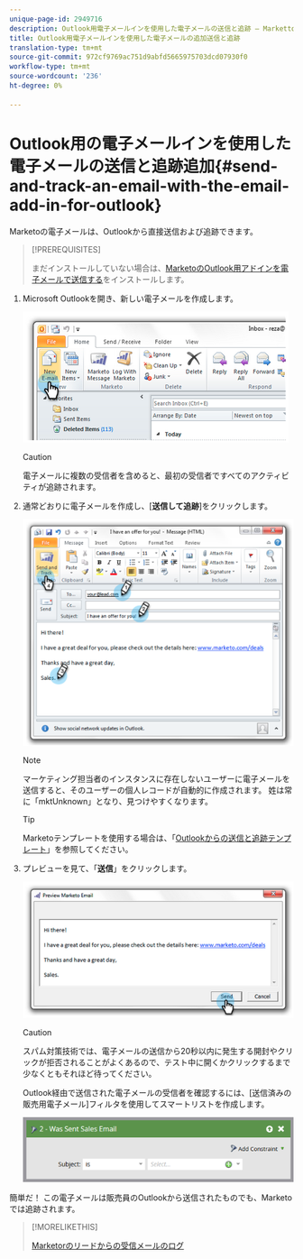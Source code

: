 ```yaml
---
unique-page-id: 2949716
description: Outlook用電子メールインを使用した電子メールの送信と追跡 — Marketto Docs 追加製品ドキュメント
title: Outlook用電子メールインを使用した電子メールの追加送信と追跡
translation-type: tm+mt
source-git-commit: 972cf9769ac751d9abfd5665975703dcd07930f0
workflow-type: tm+mt
source-wordcount: '236'
ht-degree: 0%

---
```



# Outlook用の電子メールインを使用した電子メールの送信と追跡追加{#send-and-track-an-email-with-the-email-add-in-for-outlook}

Marketoの電子メールは、Outlookから直接送信および追跡できます。

>[!PREREQUISITES]
>
>まだインストールしていない場合は、[MarketoのOutlook用アドインを電子メールで送信する](/help/marketo/product-docs/marketo-sales-insight/msi-outlook-plugin/install-the-marketo-email-add-in-for-outlook-with-a-registration-code.md)をインストールします。

1. Microsoft Outlookを開き、新しい電子メールを作成します。

   ![](assets/image2014-9-23-16-3a6-3a46.png)

   >[!CAUTION]
   >
   >電子メールに複数の受信者を含めると、最初の受信者ですべてのアクティビティが追跡されます。

1. 通常どおりに電子メールを作成し、[**送信して追跡**]をクリックします。

   ![](assets/image2014-9-23-16-3a7-3a1.png)

   >[!NOTE]
   >
   >マーケティング担当者のインスタンスに存在しないユーザーに電子メールを送信すると、そのユーザーの個人レコードが自動的に作成されます。 姓は常に「mktUnknown」となり、見つけやすくなります。

   >[!TIP]
   >
   >Marketoテンプレートを使用する場合は、「[Outlookからの送信と追跡テンプレート](/help/marketo/product-docs/marketo-sales-insight/msi-outlook-plugin/send-and-track-from-outlook-using-a-marketo-template.md)」を参照してください。

1. プレビューを見て、「**送信**」をクリックします。

   ![](assets/image2014-9-23-16-3a7-3a13.png)

   >[!CAUTION]
   >
   >スパム対策技術では、電子メールの送信から20秒以内に発生する開封やクリックが拒否されることがよくあるので、テスト中に開くかクリックするまで少なくともそれほど待ってください。

   Outlook経由で送信された電子メールの受信者を確認するには、[送信済みの販売用電子メール]フィルタを使用してスマートリストを作成します。

   ![](assets/was-sent-sales-email.png)

簡単だ！ この電子メールは販売員のOutlookから送信されたものでも、Marketoでは追跡されます。

>[!MORELIKETHIS]
>
>[Marketorのリードからの受信メールのログ](/help/marketo/product-docs/marketo-sales-insight/using-msi/log-inbound-mail-from-your-leads-in-marketo.md)
